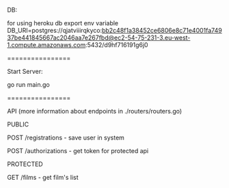 DB:

for using heroku db export env variable
DB_URI=postgres://qjatviiirqkyco:bb2c48f1a38452ce6806e8c71e4001fa74937be441845667ac2046aa7e267fbd@ec2-54-75-231-3.eu-west-1.compute.amazonaws.com:5432/d9hf716191g6j0

================

Start Server:

go run main.go

================

API (more information about endpoints in ./routers/routers.go)

PUBLIC

POST /registrations  - save user in system

POST /authorizations - get token for protected api

PROTECTED

GET /films - get film's list

